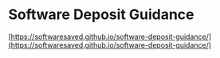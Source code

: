# Software Deposit Guidance

[https://softwaresaved.github.io/software-deposit-guidance/](https://softwaresaved.github.io/software-deposit-guidance/)
